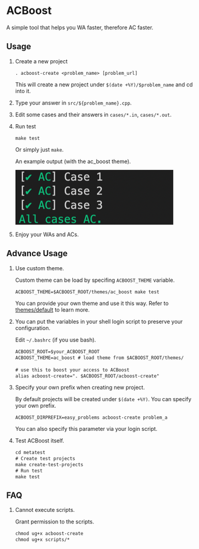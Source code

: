 
# ACBoost

A simple tool that helps you WA faster, therefore AC faster.

## Usage

1. Create a new project

    ```shell
    . acboost-create <problem_name> [problem_url]
    ```

    This will create a new project under `$(date +%Y)/$problem_name` and cd into it.

2. Type your answer in `src/${problem_name}.cpp`.

3. Edit some cases and their answers in `cases/*.in`, `cases/*.out`.

4. Run test

    ```shell
    make test
    ```

    Or simply just `make`.

    An example output (with the ac_boost theme).

    ![AC example](docs/ac-example.png)

5. Enjoy your WAs and ACs.

## Advance Usage

1. Use custom theme.

    Custom theme can be load by specifing `ACBOOST_THEME` variable.

    ```shell
    ACBOOST_THEME=$ACBOOST_ROOT/themes/ac_boost make test
    ```

    You can provide your own theme and use it this way. Refer to [themes/default](themes/default) to learn more.

2. You can put the variables in your shell login script to preserve your configuration.

    Edit `~/.bashrc` (if you use bash).

    ```shell
    ACBOOST_ROOT=$your_ACBOOST_ROOT
    ACBOOST_THEME=ac_boost # load theme from $ACBOOST_ROOT/themes/

    # use this to boost your access to ACBoost
    alias acboost-create=". $ACBOOST_ROOT/acboost-create"
    ```

3. Specify your own prefix when creating new project.

    By default projects will be created under `$(date +%Y)`. You can specify your own prefix.

    ```shell
    ACBOOST_DIRPREFIX=easy_problems acboost-create problem_a
    ```

    You can also specify this parameter via your login script.

4. Test ACBoost itself.

    ```shell
    cd metatest
    # Create test projects
    make create-test-projects
    # Run test
    make test
    ```

## FAQ

1. Cannot execute scripts.

    Grant permission to the scripts.

    ```shell
    chmod ug+x acboost-create
    chmod ug+x scripts/*
    ```
